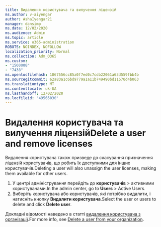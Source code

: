 ```yaml
---
title: Видалення користувача та вилучення ліцензій
ms.author: v-aiyengar
author: AshaIyengar21
manager: dansimp
ms.date: 12/02/2020
ms.audience: Admin
ms.topic: article
ms.service: o365-administration
ROBOTS: NOINDEX, NOFOLLOW
localization_priority: Normal
ms.collection: Adm_O365
ms.custom:
- "1500008"
- "7438"
ms.openlocfilehash: 1867556cc85a0f7ed0c7cdb22061a63d559fbb4b
ms.sourcegitcommit: 62a83a1c6bd9779a1a11b749490bd11670d4b063
ms.translationtype: MT
ms.contentlocale: uk-UA
ms.lasthandoff: 12/02/2020
ms.locfileid: "49565030"
---
```

# <a name="delete-a-user-and-remove-licenses"></a><span data-ttu-id="ef7d6-102">Видалення користувача та вилучення ліцензій</span><span class="sxs-lookup"><span data-stu-id="ef7d6-102">Delete a user and remove licenses</span></span>

<span data-ttu-id="ef7d6-103">Видалення користувача також призведе до скасування призначення ліцензій користувачів, що робить їх доступними для інших користувачів.</span><span class="sxs-lookup"><span data-stu-id="ef7d6-103">Deleting a user will also unassign the user licenses, making them available for other users.</span></span> 
1. <span data-ttu-id="ef7d6-104">У центрі адміністрування перейдіть до **користувачів** > активними користувачами.</span><span class="sxs-lookup"><span data-stu-id="ef7d6-104">In the admin center, go to **Users** > Active Users.</span></span>
1. <span data-ttu-id="ef7d6-105">Виберіть користувача або користувачів, які потрібно видалити, і натисніть кнопку **Видалити користувача**.</span><span class="sxs-lookup"><span data-stu-id="ef7d6-105">Select the user or users to delete and click **Delete user**.</span></span>

<span data-ttu-id="ef7d6-106">Докладні відомості наведено в статті [видалення користувача з організації](https://docs.microsoft.com/microsoft-365/admin/add-users/delete-a-user).</span><span class="sxs-lookup"><span data-stu-id="ef7d6-106">For more info, see [Delete a user from your organization](https://docs.microsoft.com/microsoft-365/admin/add-users/delete-a-user).</span></span> 